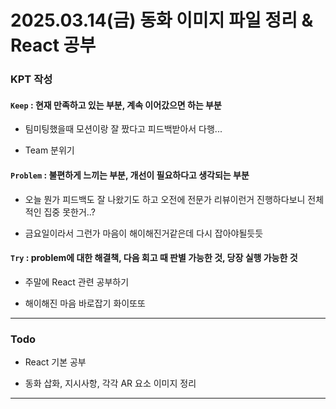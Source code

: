 # 2025.03.14(금) 동화 이미지 파일 정리 & React 공부

### KPT 작성

#### `Keep` : 현재 만족하고 있는 부분, 계속 이어갔으면 하는 부분

- 팀미팅했을때 모션이랑 잘 짰다고 피드백받아서 다행...

- Team 분위기

#### `Problem` : 불편하게 느끼는 부분, 개선이 필요하다고 생각되는 부분

- 오늘 뭔가 피드백도 잘 나왔기도 하고 오전에 전문가 리뷰이런거 진행하다보니 전체적인 집중 못한거..?

- 금요일이라서 그런가 마음이 해이해진거같은데 다시 잡아야될듯듯

#### `Try` : problem에 대한 해결책, 다음 회고 때 판별 가능한 것, 당장 실행 가능한 것

- 주말에 React 관련 공부하기

- 해이해진 마음 바로잡기 화이또또

---

### Todo

- React 기본 공부 

- 동화 삽화, 지시사항, 각각 AR 요소 이미지 정리
---